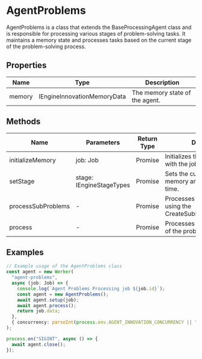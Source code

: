 # AgentProblems

AgentProblems is a class that extends the BaseProcessingAgent class and is responsible for processing various stages of problem-solving tasks. It maintains a memory state and processes tasks based on the current stage of the problem-solving process.

## Properties

| Name    | Type                             | Description                                   |
|---------|----------------------------------|-----------------------------------------------|
| memory  | IEngineInnovationMemoryData      | The memory state of the agent.                |

## Methods

| Name                | Parameters        | Return Type | Description                                                                 |
|---------------------|-------------------|-------------|-----------------------------------------------------------------------------|
| initializeMemory    | job: Job          | Promise<void> | Initializes the memory state with the job data.                            |
| setStage            | stage: IEngineStageTypes | Promise<void> | Sets the current stage in the memory and updates the start time.           |
| processSubProblems  | -                 | Promise<void> | Processes the sub-problems using the CreateSubProblemsProcessor.           |
| process             | -                 | Promise<void> | Processes the current stage of the problem-solving task.                    |

## Examples

```typescript
// Example usage of the AgentProblems class
const agent = new Worker(
  "agent-problems",
  async (job: Job) => {
    console.log(`Agent Problems Processing job ${job.id}`);
    const agent = new AgentProblems();
    await agent.setup(job);
    await agent.process();
    return job.data;
  },
  { concurrency: parseInt(process.env.AGENT_INNOVATION_CONCURRENCY || "1") }
);

process.on("SIGINT", async () => {
  await agent.close();
});
```